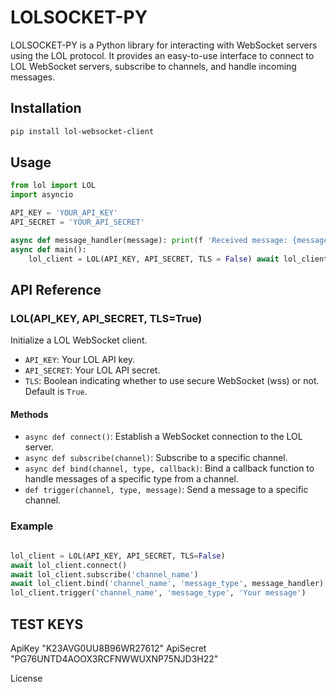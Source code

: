 # LOLSOCKET-PY  
LOLSOCKET-PY is a Python library for interacting with WebSocket servers using the LOL protocol. It provides an easy-to-use interface to connect to LOL WebSocket servers, subscribe to channels, and handle incoming messages.  

## Installation  

```bash 
pip install lol-websocket-client
```

Usage
-----

```python
from lol import LOL
import asyncio 

API_KEY = 'YOUR_API_KEY'
API_SECRET = 'YOUR_API_SECRET'

async def message_handler(message): print(f 'Received message: {message}')
async def main():
    lol_client = LOL(API_KEY, API_SECRET, TLS = False) await lol_client.connect() await lol_client.subscribe('msg') await lol_client.bind('msg', 'msg', message_handler) try: while True: await asyncio.sleep(1) # Keep the event loop running     except KeyboardInterrupt:         print('WebSocket connection closed.')  if __name__ == "__main__":     asyncio.run(main())
```

API Reference
-------------

### LOL(API_KEY, API_SECRET, TLS=True)

Initialize a LOL WebSocket client.

*   `API_KEY`: Your LOL API key.
*   `API_SECRET`: Your LOL API secret.
*   `TLS`: Boolean indicating whether to use secure WebSocket (wss) or not. Default is `True`.

#### Methods

*   `async def connect()`: Establish a WebSocket connection to the LOL server.
*   `async def subscribe(channel)`: Subscribe to a specific channel.
*   `async def bind(channel, type, callback)`: Bind a callback function to handle messages of a specific type from a channel.
*   `def trigger(channel, type, message)`: Send a message to a specific channel.

### Example

```python

lol_client = LOL(API_KEY, API_SECRET, TLS=False)
await lol_client.connect() 
await lol_client.subscribe('channel_name') 
await lol_client.bind('channel_name', 'message_type', message_handler) 
lol_client.trigger('channel_name', 'message_type', 'Your message')

```

## TEST KEYS

ApiKey "K23AVG0UU8B96WR27612" ApiSecret "PG76UNTD4AOOX3RCFNWWUXNP75NJD3H22"

License
